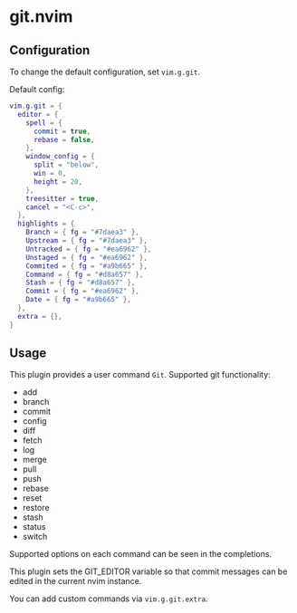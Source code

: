 # git.nvim

## Configuration
To change the default configuration, set `vim.g.git`.

Default config:
```lua
vim.g.git = {
  editor = {
    spell = {
      commit = true,
      rebase = false,
    },
    window_config = {
      split = "below",
      win = 0,
      height = 20,
    },
    treesitter = true,
    cancel = "<C-c>",
  },
  highlights = {
    Branch = { fg = "#7daea3" },
    Upstream = { fg = "#7daea3" },
    Untracked = { fg = "#ea6962" },
    Unstaged = { fg = "#ea6962" },
    Commited = { fg = "#a9b665" },
    Command = { fg = "#d8a657" },
    Stash = { fg = "#d8a657" },
    Commit = { fg = "#ea6962" },
    Date = { fg = "#a9b665" },
  },
  extra = {},
}
```

## Usage
This plugin provides a user command `Git`. Supported git functionality:
- add
- branch
- commit
- config
- diff
- fetch
- log
- merge
- pull
- push
- rebase
- reset
- restore
- stash
- status
- switch

Supported options on each command can be seen in the completions.

This plugin sets the GIT_EDITOR variable so that commit messages can be edited in the current nvim instance.

You can add custom commands via `vim.g.git.extra`.
